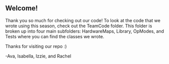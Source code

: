 ## Welcome!
Thank you so much for checking out our code! To look at the code that we wrote using this season, check out the TeamCode folder. This folder is broken up into four main subfolders: HardwareMaps, Library, OpModes, and Tests where you can find the classes we wrote.

Thanks for visiting our repo :)

-Ava, Isabella, Izzie, and Rachel
